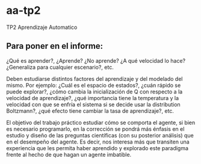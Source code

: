 # aa-tp2
TP2 Aprendizaje Automatico


## Para poner en el informe:

¿Qué es aprender?, ¿Aprende? ¿No aprende? ¿A qué velocidad lo hace? ¿Generaliza para cualquier escenario?, etc.


Deben estudiarse distintos factores del aprendizaje y del modelado del mismo. Por ejemplo: ¿Cuál es el espacio de estados?, ¿cuán rápido se puede explorar?, ¿cómo cambia la inicialización de Q con respecto a la velocidad de aprendizaje?, ¿qué importancia tiene la temperatura y la velocidad con que se enfría el sistema si se decide usar la distribution Boltzmann?, ¿qué efecto tiene cambiar la tasa de aprendizaje?, etc.


El objetivo del trabajo práctico estudiar cómo se comporta el agente, si bien es necesario programarlo, en la corrección se pondrá más énfasis en el estudio y diseño de las preguntas científicas (con su posterior análisis) que en el desempeño del agente. Es decir, nos interesa más que transiten una experiencia que les permita haber aprendido y explorado este paradigma frente al hecho de que hagan un agente imbatible.

